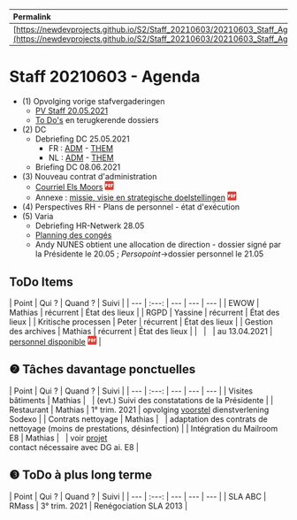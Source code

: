 <link rel="stylesheet" href="https://newdevprojects.github.io/S2/S2.css">
<link rel="stylesheet" href="S2.css">

&nbsp;

| Permalink |
| :--- |
| [https://newdevprojects.github.io/S2/Staff_20210603/20210603_Staff_Agenda.html](https://newdevprojects.github.io/S2/Staff_20210603/20210603_Staff_Agenda.html) | 

# Staff 20210603 - Agenda

* (1) Opvolging vorige stafvergaderingen
	* [PV Staff 20.05.2021](http://simp.ly/p/NX5QlF)
	* [To Do's](#todo) en terugkerende dossiers
* (2) DC 
	* Debriefing DC 25.05.2021
		* FR : [ADM](https://newdevprojects.github.io/S2/Staff/20210525_Adm_FR.pdf) - [THEM](https://newdevprojects.github.io/S2/Staff/20210525_Them_FR.pdf)
		* NL : [ADM](https://newdevprojects.github.io/S2/Staff/20210525_Adm_NL.pdf) - [THEM](https://newdevprojects.github.io/S2/Staff/20210525_Them_NL.pdf)
	* Briefing DC 08.06.2021
* (3) Nouveau contrat d'administration
	* [Courriel Els Moors](Mail_EMoors_20210526.pdf) ![](pdf.png)
	* Annexe : [missie, visie en strategische doelstellingen](Missie_visie_en_strategische_doelstellingen.pdf) ![](pdf.png)
* (4) Perspectives RH - Plans de personnel - état d'exécution
* (5) Varia
	* Debriefing HR-Netwerk 28.05
	* [Planning des congés](http://simp.ly/p/c0vDGq)
	* Andy NUNES obtient une allocation de direction - dossier signé par la Présidente le 20.05 ; *Persopoint*&rarr;dossier personnel le 21.05

<a name="todo"> </a>

## ToDo Items

| Point | Qui ? | Quand ? | Suivi |
| --- | :---: | --- | --- | --- |
| EWOW | Mathias | récurrent | &Eacute;tat des lieux |
| RGPD | Yassine | récurrent | &Eacute;tat des lieux |
| Kritische processen | Peter | récurrent | &Eacute;tat des lieux |
| Gestion des archives | Mathias | récurrent | &Eacute;tat des lieux |
| &nbsp; | &nbsp; | au 13.04.2021 | [personnel disponible](https://newdevprojects.github.io/S2/Staff_20210422/20210413_Planning_archives.pdf) ![](pdf.png) |

## &#10103; Tâches davantage ponctuelles

| Point | Qui ? | Quand ? | Suivi |
| --- | :---: | --- | --- | --- |
| Visites bâtiments | Mathias | &nbsp; | (evt.) Suivi des constatations de la Présidente |
| Restaurant | Mathias | 1° trim. 2021 | opvolging [voorstel](https://newdevprojects.github.io/S2/Staff_20210107/20210107_Sodexo_aangepaste_werking.pdf) dienstverlening Sodexo |
| Contrats nettoyage | Mathias | &nbsp; | adaptation des contrats de nettoyage (moins de prestations, désinfection) |
| Intégration du Mailroom E8 | Mathias | &nbsp; | voir [projet](https://newdevprojects.github.io/S2/Staff_20210204/Nota_verzendingsdienst_E8.pdf)<br>contact nécessaire avec DG ai. E8 |

## &#10104; ToDo à plus long terme

| Point | Qui ? | Quand ? | Suivi |
| --- | :---: | --- | --- | --- |
| SLA ABC | RMass | 3° trim. 2021 | Renégociation SLA 2013 |
